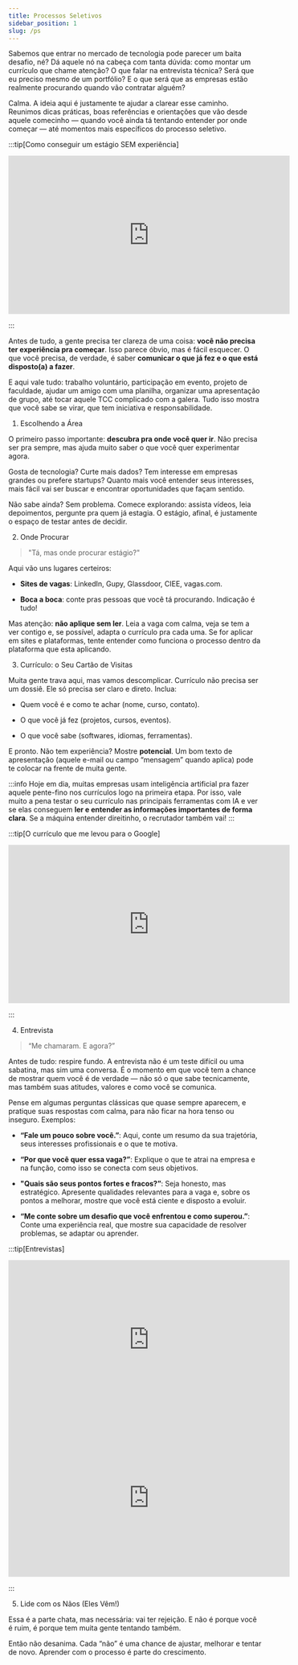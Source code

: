 ```yaml
---
title: Processos Seletivos
sidebar_position: 1
slug: /ps
---
```


Sabemos que entrar no mercado de tecnologia pode parecer um baita desafio, né? Dá aquele nó na cabeça com tanta dúvida: como montar um currículo que chame atenção? O que falar na entrevista técnica? Será que eu preciso mesmo de um portfólio? E o que será que as empresas estão realmente procurando quando vão contratar alguém?

Calma. A ideia aqui é justamente te ajudar a clarear esse caminho. Reunimos dicas práticas, boas referências e orientações que vão desde aquele comecinho — quando você ainda tá tentando entender por onde começar — até momentos mais específicos do processo seletivo.

:::tip[Como conseguir um estágio SEM experiência]

<iframe width="560" height="315" src="https://www.youtube.com/watch?v=KynMm9ucC94" title="YouTube video player" frameborder="0" allow="accelerometer; autoplay; clipboard-write; encrypted-media; gyroscope; picture-in-picture; web-share" referrerpolicy="strict-origin-when-cross-origin" allowfullscreen style={{ display: 'block', marginLeft: 'auto', maxHeight: '40vh', marginRight: 'auto', marginBottom: '24px' }}></iframe>
<br />

:::

Antes de tudo, a gente precisa ter clareza de uma coisa: **você não precisa ter experiência pra começar**. Isso parece óbvio, mas é fácil esquecer. O que você precisa, de verdade, é saber **comunicar o que já fez e o que está disposto(a) a fazer**.

E aqui vale tudo: trabalho voluntário, participação em evento, projeto de faculdade, ajudar um amigo com uma planilha, organizar uma apresentação de grupo, até tocar aquele TCC complicado com a galera. Tudo isso mostra que você sabe se virar, que tem iniciativa e responsabilidade.

1. Escolhendo a Área

O primeiro passo importante: **descubra pra onde você quer ir**. Não precisa ser pra sempre, mas ajuda muito saber o que você quer experimentar agora.

Gosta de tecnologia? Curte mais dados? Tem interesse em empresas grandes ou prefere startups? Quanto mais você entender seus interesses, mais fácil vai ser buscar e encontrar oportunidades que façam sentido.

Não sabe ainda? Sem problema. Comece explorando: assista vídeos, leia depoimentos, pergunte pra quem já estagia. O estágio, afinal, é justamente o espaço de testar antes de decidir.

2. Onde Procurar

> "Tá, mas onde procurar estágio?"

Aqui vão uns lugares certeiros:

- **Sites de vagas**: LinkedIn, Gupy, Glassdoor, CIEE, vagas.com.

- **Boca a boca**: conte pras pessoas que você tá procurando. Indicação é tudo!

Mas atenção: **não aplique sem ler**. Leia a vaga com calma, veja se tem a ver contigo e, se possível, adapta o currículo pra cada uma. Se for aplicar em sites e plataformas, tente entender como funciona o processo dentro da plataforma que esta aplicando.

3. Currículo: o Seu Cartão de Visitas

Muita gente trava aqui, mas vamos descomplicar. Currículo não precisa ser um dossiê. Ele só precisa ser claro e direto. Inclua:

- Quem você é e como te achar (nome, curso, contato).

- O que você já fez (projetos, cursos, eventos).

- O que você sabe (softwares, idiomas, ferramentas).

E pronto. Não tem experiência? Mostre **potencial**. Um bom texto de apresentação (aquele e-mail ou campo “mensagem” quando aplica) pode te colocar na frente de muita gente.

:::info
Hoje em dia, muitas empresas usam inteligência artificial pra fazer aquele pente-fino nos currículos logo na primeira etapa. Por isso, vale muito a pena testar o seu currículo nas principais ferramentas com IA e ver se elas conseguem **ler e entender as informações importantes de forma clara**. Se a máquina entender direitinho, o recrutador também vai!
:::

:::tip[O currículo que me levou para o Google]

<iframe width="560" height="315" src="https://www.youtube.com/watch?v=TEQcw87SY_0" title="YouTube video player" frameborder="0" allow="accelerometer; autoplay; clipboard-write; encrypted-media; gyroscope; picture-in-picture; web-share" referrerpolicy="strict-origin-when-cross-origin" allowfullscreen style={{ display: 'block', marginLeft: 'auto', maxHeight: '40vh', marginRight: 'auto', marginBottom: '24px' }}></iframe>
<br />

:::

4. Entrevista

> “Me chamaram. E agora?”

Antes de tudo: respire fundo. A entrevista não é um teste difícil ou uma sabatina, mas sim uma conversa. É o momento em que você tem a chance de mostrar quem você é de verdade — não só o que sabe tecnicamente, mas também suas atitudes, valores e como você se comunica.

Pense em algumas perguntas clássicas que quase sempre aparecem, e pratique suas respostas com calma, para não ficar na hora tenso ou inseguro. Exemplos:

- **“Fale um pouco sobre você.”**: Aqui, conte um resumo da sua trajetória, seus interesses profissionais e o que te motiva.

- **“Por que você quer essa vaga?”**: Explique o que te atrai na empresa e na função, como isso se conecta com seus objetivos.

- **"Quais são seus pontos fortes e fracos?”**: Seja honesto, mas estratégico. Apresente qualidades relevantes para a vaga e, sobre os pontos a melhorar, mostre que você está ciente e disposto a evoluir.

- **“Me conte sobre um desafio que você enfrentou e como superou.”**: Conte uma experiência real, que mostre sua capacidade de resolver problemas, se adaptar ou aprender.

:::tip[Entrevistas]

<iframe width="560" height="315" src="https://www.youtube.com/watch?v=ip62ZXi6c4g" title="YouTube video player" frameborder="0" allow="accelerometer; autoplay; clipboard-write; encrypted-media; gyroscope; picture-in-picture; web-share" referrerpolicy="strict-origin-when-cross-origin" allowfullscreen style={{ display: 'block', marginLeft: 'auto', maxHeight: '40vh', marginRight: 'auto', marginBottom: '24px' }}></iframe>
<br />

<iframe width="560" height="315" src="https://www.youtube.com/watch?v=_QcKgGf1Z6E" title="YouTube video player" frameborder="0" allow="accelerometer; autoplay; clipboard-write; encrypted-media; gyroscope; picture-in-picture; web-share" referrerpolicy="strict-origin-when-cross-origin" allowfullscreen style={{ display: 'block', marginLeft: 'auto', maxHeight: '40vh', marginRight: 'auto', marginBottom: '24px' }}></iframe>
<br />

:::

5. Lide com os Nãos (Eles Vêm!)

Essa é a parte chata, mas necessária: vai ter rejeição. E não é porque você é ruim, é porque tem muita gente tentando também.

Então não desanima. Cada “não” é uma chance de ajustar, melhorar e tentar de novo. Aprender com o processo é parte do crescimento.
